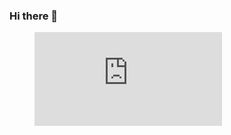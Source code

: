 ### Hi there 👋
<figure><embed src="https://wakatime.com/share/@018b226c-9c67-4c2d-9ae8-3cb498299483/1792e31f-0ad0-4894-ab72-0d83e6a0a57e.svg"></embed></figure>
<!--
**sam4021/sam4021** is a ✨ _special_ ✨ repository because its `README.md` (this file) appears on your GitHub profile.

Here are some ideas to get you started:

- 🔭 I’m currently working on ...
- 🌱 I’m currently learning ...
- 👯 I’m looking to collaborate on ...
- 🤔 I’m looking for help with ...
- 💬 Ask me about ...
- 📫 How to reach me: ...
- 😄 Pronouns: ...
- ⚡ Fun fact: ...
-->
